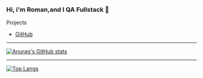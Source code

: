 ### Hi, i'm Roman,and I QA Fullstack 👋

Projects
+ [GitHub](https://github.com/rvkR13?tab=repositories)

***
[![Anurag's GitHub stats](https://github-readme-stats.vercel.app/api?username=rvkR13&hide=stars&count_private=true&show_icons=true&theme=dracula)](https://github.com/rvkR13/github-readme-stats)
***

[![Top Langs](https://github-readme-stats.vercel.app/api/top-langs/?username=rvkR13&langs_count=4)](https://github.com/rvkR13/github-readme-stats)
